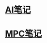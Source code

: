  

# <a href="https://github.com/mathnovel/mathnovel.github.io/tree/main/AI/readme.md"> AI笔记 </a>

# <a href="https://github.com/mathnovel/mathnovel.github.io/tree/main/mpc/readme.md"> MPC笔记 </a>